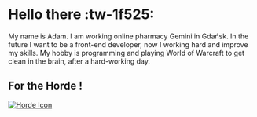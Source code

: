# Hello there :tw-1f525:

My name is Adam. I am working online pharmacy Gemini in Gdańsk.
In the future I want to be a front-end developer, now I working hard and improve my skills. My hobby is programming and playing World of Warcraft to get clean in the brain, after a hard-working day.

## **For the Horde !**
[![Horde Icon](https://spng.subpng.com/20180401/abw/kisspng-world-of-warcraft-orda-logo-decal-sticker-wow-5ac0e764606d18.665739971522591588395.jpg "Horde Icon")](https://spng.subpng.com/20180401/abw/kisspng-world-of-warcraft-orda-logo-decal-sticker-wow-5ac0e764606d18.665739971522591588395.jpg "Horde Icon")
